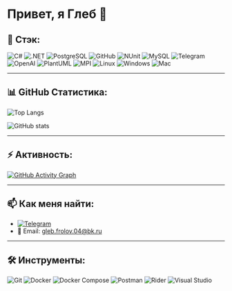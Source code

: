 # Привет, я Глеб 👋

## 🔧 Стэк:
![C#](https://img.shields.io/badge/-CSharp-239120?style=flat-square&logo=c-sharp&logoColor=white)
![.NET](https://img.shields.io/badge/-.NET-512BD4?style=flat-square&logo=dotnet&logoColor=white)
![PostgreSQL](https://img.shields.io/badge/-PostgreSQL-4169E1?style=flat-square&logo=postgresql&logoColor=white)
![GitHub](https://img.shields.io/badge/-GitHub-181717?style=flat-square&logo=github&logoColor=white)
![NUnit](https://img.shields.io/badge/-NUnit-00A9C4?style=flat-square&logo=nunit&logoColor=white)
![MySQL](https://img.shields.io/badge/-MySQL-4479A1?style=flat-square&logo=mysql&logoColor=white)
![Telegram](https://img.shields.io/badge/-Telegram-0088CC?style=flat-square&logo=telegram&logoColor=white)
![OpenAI](https://img.shields.io/badge/-OpenAI-1A1A1A?style=flat-square&logo=openai&logoColor=white)
![PlantUML](https://img.shields.io/badge/-PlantUML-1B4A2D?style=flat-square&logo=plantuml&logoColor=white)
![MPI](https://img.shields.io/badge/-MPI-6600FF?style=flat-square&logo=mpi&logoColor=white)
![Linux](https://img.shields.io/badge/-Linux-FCC624?style=flat-square&logo=linux&logoColor=white)
![Windows](https://img.shields.io/badge/-Windows-0078D6?style=flat-square&logo=windows&logoColor=white)
![Mac](https://img.shields.io/badge/-Mac-000000?style=flat-square&logo=apple&logoColor=white)

---

## 📊 GitHub Статистика:
![Top Langs](https://github-readme-stats.vercel.app/api/top-langs/?username=gandoler&layout=compact&langs_count=100&theme=dark)

![GitHub stats](https://github-readme-stats.vercel.app/api?username=gandoler&show_icons=true&theme=dark)


---

## ⚡ Активность:
[![GitHub Activity Graph](https://github-readme-activity-graph.vercel.app/graph?username=gandoler&theme=tokyo-night)](https://github.com/gandoler)

---

## 📫 Как меня найти:
- [![Telegram](https://img.shields.io/badge/Telegram-2CA5E0?style=flat-square&logo=telegram&logoColor=white)](https://t.me/GGandoler)
- 📧 Email: gleb.frolov.04@bk.ru

---

## 🛠 Инструменты:
![Git](https://img.shields.io/badge/-Git-F05032?style=flat-square&logo=git&logoColor=white)
![Docker](https://img.shields.io/badge/-Docker-2496ED?style=flat-square&logo=docker&logoColor=white)
![Docker Compose](https://img.shields.io/badge/-Docker%20Compose-2496ED?style=flat-square&logo=docker&logoColor=white)
![Postman](https://img.shields.io/badge/-Postman-FF6C37?style=flat-square&logo=postman&logoColor=white)
![Rider](https://img.shields.io/badge/-Rider-000000?style=flat-square&logo=ruby&logoColor=white)
![Visual Studio](https://img.shields.io/badge/-Visual%20Studio-5C2D91?style=flat-square&logo=visual-studio&logoColor=white)




